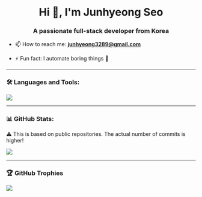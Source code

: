 <h1 align="center">Hi 👋, I'm Junhyeong Seo</h1>
<h3 align="center">A passionate full-stack developer from Korea</h3>

- 📫 How to reach me: **junhyeong3289@gmail.com**

- ⚡ Fun fact: I automate boring things 🧠

---

### 🛠️ Languages and Tools:
<p align="left">
  <img src="https://skillicons.dev/icons?i=nextjs,nodejs,react,ts,js,mysql,aws,vercel,figma,tailwind,prisma,postman" />
</p>

---

### 📊 GitHub Stats:
⚠️ This is based on public repositories. The actual number of commits is higher!

<p align="left">
  <img src="https://github-readme-stats.vercel.app/api?username=junhyeong32&show_icons=true&theme=tokyonight" />
</p>

---

### 🏆 GitHub Trophies
<p align="left">
  <img src="https://github-profile-trophy.vercel.app/?username=junhyeong32&theme=dracula" />
</p>


